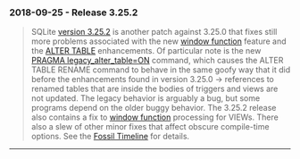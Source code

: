 ### 2018\-09\-25 \- Release 3\.25\.2


> SQLite [version 3\.25\.2](releaselog/3_25_2.html) is another patch against 3\.25\.0 that fixes still
> more problems associated with the new [window function](windowfunctions.html) feature and the
> [ALTER TABLE](lang_altertable.html) enhancements. Of particular note is the new
> [PRAGMA legacy\_alter\_table\=ON](pragma.html#pragma_legacy_alter_table) command, which causes the ALTER TABLE RENAME
> command to behave in the same goofy way that it did before the enhancements
> found in version 3\.25\.0 → references to renamed tables that are inside
> the bodies of triggers and views are not updated. The legacy behavior is
> arguably a bug, but some programs depend on the older buggy behavior. The
> 3\.25\.2 release also contains a fix to [window function](windowfunctions.html) processing for
> VIEWs. There also a slew of other minor fixes that affect obscure
> compile\-time options. See the
> [Fossil Timeline](https://sqlite.org/src/timeline?r=branch-3.25) for
> details.



---

